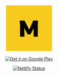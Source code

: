 <p align="center">
    <a href="https://murphy.bradgarropy.com">
        <img alt="⏱ murph workout timer" src="/static/icon-512.png" width="150">
    </a>
</p>

<p align="center">
    <a href="https://play.google.com/store/apps/details?id=com.bradgarropy.murphy.twa">
        <img src="https://play.google.com/intl/en_us/badges/static/images/badges/en_badge_web_generic.png" alt="Get it on Google Play" width="150">
    </a>
</p>

<p align="center">
    <a href="https://app.netlify.com/sites/murphee/deploys">
        <img alt="Netlify Status" src="https://api.netlify.com/api/v1/badges/cd082be5-6758-4e34-8911-2c668fd9b64b/deploy-status">
    </a>
</p>
